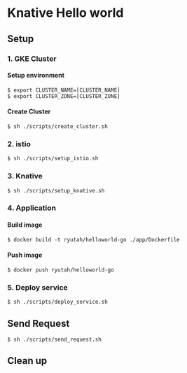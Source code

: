 # Knative Hello world

## Setup
### 1. GKE Cluster
#### Setup environment
```console
$ export CLUSTER_NAME=[CLUSTER_NAME]
$ export CLUSTER_ZONE=[CLUSTER_ZONE]
```

#### Create Cluster
```console
$ sh ./scripts/create_cluster.sh
```

### 2. istio
```console
$ sh ./scripts/setup_istio.sh
```

### 3. Knative
```console
$ sh ./scripts/setup_knative.sh
```

### 4. Application
#### Build image
```console
$ docker build -t ryutah/helloworld-go ./app/Dockerfile
```

#### Push image
```console
$ docker push ryutah/helloworld-go
```

### 5. Deploy service
```console
$ sh ./scripts/deploy_service.sh
```


## Send Request
```console
$ sh ./scripts/send_request.sh
```


## Clean up
```console
```
